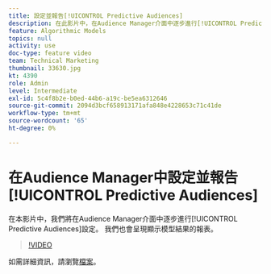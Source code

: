 ```yaml
---
title: 設定並報告[!UICONTROL Predictive Audiences]
description: 在此影片中，在Audience Manager介面中逐步進行[!UICONTROL Predictive Audiences]設定。 請參閱顯示模型結果的報表。
feature: Algorithmic Models
topics: null
activity: use
doc-type: feature video
team: Technical Marketing
thumbnail: 33630.jpg
kt: 4390
role: Admin
level: Intermediate
exl-id: 5c4f8b2e-b0ed-44b6-a19c-be5ea6312646
source-git-commit: 2094d3bcf658913171afa848e4228653c71c41de
workflow-type: tm+mt
source-wordcount: '65'
ht-degree: 0%

---
```


# 在Audience Manager中設定並報告[!UICONTROL Predictive Audiences]

在本影片中，我們將在Audience Manager介面中逐步進行[!UICONTROL Predictive Audiences]設定。 我們也會呈現顯示模型結果的報表。

>[!VIDEO](https://video.tv.adobe.com/v/33630/?quality=12)

如需詳細資訊，請瀏覽[檔案](https://experienceleague.adobe.com/docs/audience-manager/user-guide/features/algorithmic-models/predictive-audiences/predictive-audiences.html?lang=zh-Hant)。
